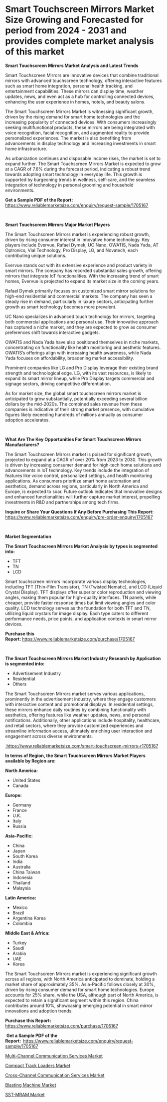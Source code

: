 <p><h1>Smart Touchscreen Mirrors Market Size Growing and Forecasted for period from 2024 - 2031 and provides complete market analysis of this market</h1></p><p><strong>Smart Touchscreen Mirrors Market Analysis and Latest Trends</strong></p>
<p><p>Smart Touchscreen Mirrors are innovative devices that combine traditional mirrors with advanced touchscreen technology, offering interactive features such as smart home integration, personal health tracking, and entertainment capabilities. These mirrors can display time, weather updates, news, and even act as a hub for controlling connected devices, enhancing the user experience in homes, hotels, and beauty salons.</p><p>The Smart Touchscreen Mirrors Market is witnessing significant growth, driven by the rising demand for smart home technologies and the increasing popularity of connected devices. With consumers increasingly seeking multifunctional products, these mirrors are being integrated with voice recognition, facial recognition, and augmented reality to provide personalized experiences. The market is also benefiting from advancements in display technology and increasing investments in smart home infrastructure.</p><p>As urbanization continues and disposable income rises, the market is set to expand further. The Smart Touchscreen Mirrors Market is expected to grow at a CAGR of 7.6% during the forecast period, indicating a robust trend towards adopting smart technology in everyday life. This growth is supported by burgeoning trends in wellness, self-care, and the seamless integration of technology in personal grooming and household environments.</p></p>
<p><strong>Get a Sample PDF of the Report:&nbsp;</strong> <a href="https://www.reliablemarketsize.com/enquiry/request-sample/1705167?utm_campaign=1133&utm_medium=2&utm_source=Github&utm_content=ia&utm_term=21102024&utm_id=smart-touchscreen-mirrors">https://www.reliablemarketsize.com/enquiry/request-sample/1705167</a></p>
<p>&nbsp;</p>
<p><strong>Smart Touchscreen Mirrors Major Market Players</strong></p>
<p><p>The Smart Touchscreen Mirrors market is experiencing robust growth, driven by rising consumer interest in innovative home technology. Key players include Evervue, Rafael Dymek, UC Nano, OWATIS, Nada Yada, AT Optronics, Vial Technology, Pro Display, LG, and Novatech, each contributing unique solutions.</p><p>Evervue stands out with its extensive experience and product variety in smart mirrors. The company has recorded substantial sales growth, offering mirrors that integrate IoT functionalities. With the increasing trend of smart homes, Evervue is projected to expand its market size in the coming years.</p><p>Rafael Dymek primarily focuses on customized smart mirror solutions for high-end residential and commercial markets. The company has seen a steady rise in demand, particularly in luxury sectors, anticipating further growth as smart technology becomes more prevalent.</p><p>UC Nano specializes in advanced touch technology for mirrors, targeting both commercial applications and personal use. Their innovative approach has captured a niche market, and they are expected to grow as consumer preferences shift towards interactive gadgets.</p><p>OWATIS and Nada Yada have also positioned themselves in niche markets, concentrating on functionality like health monitoring and aesthetic features. OWATIS’s offerings align with increasing health awareness, while Nada Yada focuses on affordability, broadening market accessibility.</p><p>Prominent companies like LG and Pro Display leverage their existing brand strength and technological edge. LG, with its vast resources, is likely to expand its smart mirror lineup, while Pro Display targets commercial and signage sectors, driving competitive differentiation.</p><p>As for market size, the global smart touchscreen mirrors market is anticipated to grow substantially, potentially exceeding several billion dollars by the mid-2020s. The combined sales revenue from these companies is indicative of their strong market presence, with cumulative figures likely exceeding hundreds of millions annually as consumer adoption accelerates.</p></p>
<p>&nbsp;</p>
<p><strong>What Are The Key Opportunities For Smart Touchscreen Mirrors Manufacturers?</strong></p>
<p><p>The Smart Touchscreen Mirrors market is poised for significant growth, projected to expand at a CAGR of over 20% from 2023 to 2030. This growth is driven by increasing consumer demand for high-tech home solutions and advancements in IoT technology. Key trends include the integration of features like voice control, personalized settings, and health monitoring applications. As consumers prioritize smart home automation and aesthetics, demand across regions, particularly in North America and Europe, is expected to soar. Future outlook indicates that innovative designs and enhanced functionalities will further capture market interest, propelling investments in R&D and partnerships among tech firms.</p></p>
<p><strong>Inquire or Share Your Questions If Any Before Purchasing This Report:</strong> <a href="https://www.reliablemarketsize.com/enquiry/pre-order-enquiry/1705167?utm_campaign=1133&utm_medium=2&utm_source=Github&utm_content=ia&utm_term=21102024&utm_id=smart-touchscreen-mirrors">https://www.reliablemarketsize.com/enquiry/pre-order-enquiry/1705167</a></p>
<p>&nbsp;</p>
<p><strong>Market Segmentation</strong></p>
<p><strong>The Smart Touchscreen Mirrors Market Analysis by types is segmented into:</strong></p>
<p><ul><li>TFT</li><li>TN</li><li>LCD</li></ul></p>
<p><p>Smart touchscreen mirrors incorporate various display technologies, including TFT (Thin-Film Transistor), TN (Twisted Nematic), and LCD (Liquid Crystal Display). TFT displays offer superior color reproduction and viewing angles, making them popular for high-quality interfaces. TN panels, while cheaper, provide faster response times but limit viewing angles and color quality. LCD technology serves as the foundation for both TFT and TN, utilizing liquid crystals for image display. Each type caters to different performance needs, price points, and application contexts in smart mirror devices.</p></p>
<p><strong>Purchase this Report:&nbsp;</strong><a href="https://www.reliablemarketsize.com/purchase/1705167?utm_campaign=1133&utm_medium=2&utm_source=Github&utm_content=ia&utm_term=21102024&utm_id=smart-touchscreen-mirrors">https://www.reliablemarketsize.com/purchase/1705167</a></p>
<p>&nbsp;</p>
<p><strong>The Smart Touchscreen Mirrors Market Industry Research by Application is segmented into:</strong></p>
<p><ul><li>Advertisement Industry</li><li>Residential</li><li>Others</li></ul></p>
<p><p>The Smart Touchscreen Mirrors market serves various applications, prominently in the advertisement industry, where they engage customers with interactive content and promotional displays. In residential settings, these mirrors enhance daily routines by combining functionality with aesthetics, offering features like weather updates, news, and personal notifications. Additionally, other applications include hospitality, healthcare, and retail sectors, where they provide customized experiences and streamline information access, ultimately enriching user interaction and engagement across diverse environments.</p></p>
<p><a href="https://www.reliablemarketsize.com/smart-touchscreen-mirrors-r1705167?utm_campaign=1133&utm_medium=2&utm_source=Github&utm_content=ia&utm_term=21102024&utm_id=smart-touchscreen-mirrors">&nbsp;https://www.reliablemarketsize.com/smart-touchscreen-mirrors-r1705167</a></p>
<p><strong>In terms of Region, the Smart Touchscreen Mirrors Market Players available by Region are:</strong></p>
<p>
    <p> <strong> North America: </strong>
        <ul>
            <li>United States</li>
            <li>Canada</li>
        </ul>
        </p> 
    <p> <strong> Europe: </strong>
        <ul>
            <li>Germany</li>
            <li>France</li>
            <li>U.K.</li>
            <li>Italy</li>
            <li>Russia</li>
        </ul>
        </p> 
    <p> <strong> Asia-Pacific: </strong>
        <ul>
            <li>China</li>
            <li>Japan</li>
            <li>South Korea</li>
            <li>India</li>
            <li>Australia</li>
            <li>China Taiwan</li>
            <li>Indonesia</li>
            <li>Thailand</li>
            <li>Malaysia</li>
        </ul>
        </p> 
    <p> <strong> Latin America: </strong>
        <ul>
            <li>Mexico</li>
            <li>Brazil</li>
            <li>Argentina Korea</li>
            <li>Colombia</li>
        </ul>
        </p> 
    <p> <strong> Middle East & Africa: </strong>
        <ul>
            <li>Turkey</li>
            <li>Saudi</li>
            <li>Arabia</li>
            <li>UAE</li>
            <li>Korea</li>
        </ul>
    </p>
    </p>
<p><p>The Smart Touchscreen Mirrors market is experiencing significant growth across all regions, with North America anticipated to dominate, holding a market share of approximately 35%. Asia-Pacific follows closely at 30%, driven by rising consumer demand for smart home technologies. Europe accounts for 25% share, while the USA, although part of North America, is expected to retain a significant segment within this region. China contributes around 10%, showcasing emerging potential in smart mirror innovations and adoption trends.</p></p>
<p><strong>Purchase this Report: </strong><a href="https://www.reliablemarketsize.com/purchase/1705167?utm_campaign=1133&utm_medium=2&utm_source=Github&utm_content=ia&utm_term=21102024&utm_id=smart-touchscreen-mirrors">https://www.reliablemarketsize.com/purchase/1705167</a></p>
<p>&nbsp;<strong>Get a Sample PDF of the Report:&nbsp;&nbsp;</strong><a href="https://www.reliablemarketsize.com/enquiry/request-sample/1705167?utm_campaign=1133&utm_medium=2&utm_source=Github&utm_content=ia&utm_term=21102024&utm_id=smart-touchscreen-mirrors">https://www.reliablemarketsize.com/enquiry/request-sample/1705167</a></p>
<p><strong></strong></p>
<p><p><a href="https://www.linkedin.com/pulse/competitive-intelligence-multi-channel-communication-services-s2gpe?utm_campaign=1133&utm_medium=2&utm_source=Github&utm_content=ia&utm_term=21102024&utm_id=smart-touchscreen-mirrors">Multi-Channel Communication Services Market</a></p><p><a href="https://issuu.com/reportprime-2/docs/compact-track-loaders-market-size-2_c218435f8036ca?utm_campaign=1133&utm_medium=2&utm_source=Github&utm_content=ia&utm_term=21102024&utm_id=smart-touchscreen-mirrors">Compact Track Loaders Market</a></p><p><a href="https://www.linkedin.com/pulse/cross-channel-communication-services-market-research-report-eaque?utm_campaign=1133&utm_medium=2&utm_source=Github&utm_content=ia&utm_term=21102024&utm_id=smart-touchscreen-mirrors">Cross-Channel Communication Services Market</a></p><p><a href="https://issuu.com/reportprime-2/docs/blasting-machine-market-size-2030.p_2737f14b8d9c15?utm_campaign=1133&utm_medium=2&utm_source=Github&utm_content=ia&utm_term=21102024&utm_id=smart-touchscreen-mirrors">Blasting Machine Market</a></p><p><a href="https://github.com/sandygraoj2/Market-Research-Report-List-1/blob/main/sst-mram-market.md?utm_campaign=1133&utm_medium=2&utm_source=Github&utm_content=ia&utm_term=21102024&utm_id=smart-touchscreen-mirrors">SST-MRAM Market</a></p></p>